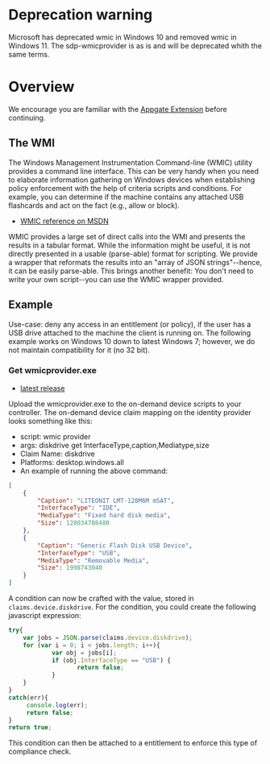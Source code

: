# Deprecation warning
Microsoft has deprecated wmic in Windows 10 and removed wmic in Windows 11. 
The sdp-wmicprovider is as is and will be deprecated whith the same terms.

# Overview
We encourage you are familiar with the [Appgate Extension](https://github.com/appgate/sdp-extensions/) before continuing.

## The WMI
The Windows Management Instrumentation Command-line (WMIC) utility provides a command line interface. This can be very handy when you need to elaborate information gathering on Windows devices when establishing policy enforcement with the help of criteria scripts and conditions. For example, you can determine if the machine contains any attached USB flashcards and act on the fact (e.g., allow or block).

* [WMIC reference on MSDN](https://msdn.microsoft.com/en-us/library/aa394531%28v=vs.85%29.aspx)

WMIC provides a large set of direct calls into the WMI and presents the results in a tabular format. While the information might be useful, it is not directly presented in a usable (parse-able) format for scripting. We provide a wrapper that reformats the results into an "array of JSON strings"--hence, it can be easily parse-able. This brings another benefit: You don't need to write your own script--you can use the WMIC wrapper provided.

## Example
Use-case: deny any access in an entitlement (or policy), if the user has a USB drive attached to the machine the client is running on. The following example works on Windows 10 down to latest Windows 7; however, we do not maintain compatibility for it (no 32 bit).

### Get wmicprovider.exe

* [latest release](https://github.com/appgate/appgate-wmicprovider/releases/latest)

Upload the wmicprovider.exe to the on-demand device scripts to your controller. The on-demand device claim mapping on the identity provider looks something like this:

* script: wmic provider
* args: diskdrive get InterfaceType,caption,Mediatype,size
* Claim Name: diskdrive
* Platforms: desktop.windows.all
* An example of running the above command:

```json
[ 
    { 
        "Caption": "LITEONIT LMT-128M6M mSAT", 
        "InterfaceType": "IDE", 
        "MediaType": "Fixed hard disk media", 
        "Size": 128034708480 
    }, 
    { 
        "Caption": "Generic Flash Disk USB Device", 
        "InterfaceType": "USB", 
        "MediaType": "Removable Media", 
        "Size": 1998743040 
    } 
]
```
A condition can now be crafted with the value, stored in `claims.device.diskdrive`. For the condition, you could create the following javascript expression:
```js
try{
    var jobs = JSON.parse(claims.device.diskdrive);
    for (var i = 0; i < jobs.length; i++){
            var obj = jobs[i];
            if (obj.InterfaceType == "USB") {
                   return false;
            }
    }    
}
catch(err){
     console.log(err);
     return false;
}
return true;

```
This condition can then be attached to a entitlement to enforce this type of compliance check.
 

